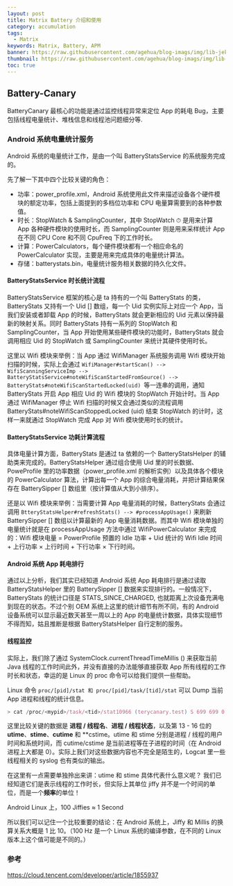 ```yaml
---
layout: post
title: Matrix Battery 介绍和使用
category: accumulation
tags:
  - Matrix
keywords: Matrix, Battery, APM
banner: https://raw.githubusercontent.com/agehua/blog-imags/img/lib-jekyll/La%20Berceuse%20Augustine%20Roulin%203.jpg
thumbnail: https://raw.githubusercontent.com/agehua/blog-imags/img/lib-jekyll/La%20Berceuse%20Augustine%20Roulin%203.jpg
toc: true
---
```


## Battery-Canary

BatteryCanary 最核心的功能是通过监控线程异常来定位 App 的耗电 Bug，主要包括线程电量统计、堆栈信息和线程池问题细分等.

<!--more-->
### Android 系统电量统计服务
Android 系统的电量统计工作，是由一个叫 BatteryStatsService 的系统服务完成的。

先了解一下其中四个比较关键的角色：

- 功率：power_profile.xml，Android 系统使用此文件来描述设备各个硬件模块的额定功率，包括上面提到的多档位功率和 CPU 电量算需要到的各种参数值。
- 时长：StopWatch & SamplingCounter，其中 StopWatch ⏱ 是用来计算 App 各种硬件模块的使用时长，而 SamplingCounter 则是用来采样统计 App 在不同 CPU Core 和不同 CpuFreq 下的工作时长。
- 计算：PowerCalculators，每个硬件模块都有一个相应命名的 PowerCalculator 实现，主要是用来完成具体的电量统计算法。
- 存储：batterystats.bin，电量统计服务相关数据的持久化文件。

#### BatteryStatsService 时长统计流程
BatteryStatsService 框架的核心是 ta 持有的一个叫 BatteryStats 的类，BatteryStats 又持有一个 Uid [] 数组，每一个 Uid 实例实际上对应一个 App，当我们安装或者卸载 App 的时候，BatteryStats 就会更新相应的 Uid 元素以保持最新的映射关系。同时 BatteryStats 持有一系列的 StopWatch 和 SamplingCounter，当 App 开始使用某些硬件模块的功能时，BatteryStats 就会调用相应 Uid 的 StopWatch 或 SamplingCounter 来统计其硬件使用时长。

这里以 Wifi 模块来举例：当 App 通过 WifiManager 系统服务调用 Wifi 模块开始扫描的时候，实际上会通过 `WifiManager#startScan() --> WifiScanningServiceImp --> BatteryStatsService#noteWifiScanStartedFromSource() --> BatteryStats#noteWifiScanStartedLocked(uid) `等一连串的调用，通知 BatteryStats 开启 App 相应 Uid 的 Wifi 模块的 StopWatch 开始计时。当 App 通过 WifiManager 停止 Wifi 扫描的时候又会通过类似的流程调用 BatteryStats#noteWifiScanStoppedLocked (uid) 结束 StopWatch 的计时，这样一来就通过 StopWatch 完成 App 对 Wifi 模块使用时长的统计。

####  BatteryStatsService 功耗计算流程
具体电量计算方面，BatteryStats 是通过 ta 依赖的一个 BatteryStatsHelper 的辅助类来完成的。BatteryStatsHelper 通过组合使用 Uid 里的时长数据、PoweProfile 里的功率数据（power_profile.xml 的解析实例）以及具体各个模块的 PowerCalculator 算法，计算出每一个 App 的综合电量消耗，并把计算结果保存在 BatterySipper [] 数组里（按计算值从大到小排序）。

还是以 Wifi 模块来举例：当需要计算 App 电量消耗的时候，BatteryStats 会通过调用 `BtteryStatsHelper#refreshStats() --> #processAppUsage()` 来刷新 BatterySipper [] 数组以计算最新的 App 电量消耗数据。而其中 Wifi 模块单独的电量统计就是在 processAppUsage 方法中通过 WifiPowerCalculator 来完成的：Wifi 模块电量 = PowerProfile 预置的 Idle 功率 + Uid 统计的 Wifi Idle 时间 + 上行功率 × 上行时间 + 下行功率 × 下行时间。

#### Android 系统 App 耗电排行
通过以上分析，我们其实已经知道 Android 系统 App 耗电排行是通过读取 BatteryStatsHelper 里的 BatterySipper [] 数据来实现排行的。一般情况下，BatteryStats 的统计口径是 STATS_SINCE_CHARGED, 也就距离上次设备充满电到现在的状态。不过个别 OEM 系统上这里的统计细节有所不同，有的 Android 设备系统可以显示最近数天甚至一周以上的 App 的电量统计数据，具体实现细节不得而知，姑且推断是根据 BatteryStatsHelper 自行定制的服务。

#### 线程监控
实际上，我们除了通过 SystemClock.currentThreadTimeMillis () 来获取当前 Java 线程的工作时间此外，并没有直接的办法能够直接获取 App 所有线程的工作时长和状态，幸运的是 Linux 的 proc 命令可以给我们提供一些帮助。

Linux 命令 `proc/[pid]/stat 和 proc/[pid]/task/[tid]/stat` 可以 Dump 当前 App 进程和线程的统计信息。

~~~ javascript
> cat /proc/<mypid>/task/<tid>/stat10966 (terycanary.test) S 699 699 0 0 -1 1077952832 6187 0 0 0 22 2 0 0 20 0 17 0 9087400 5414273024 24109 18446744073709551615 421814448128 421814472944 549131058960 0 0 0 4612 1 1073775864 1 0 0 17 7 0 0 0 0 0 421814476800 421814478232 422247952384 549131060923 549131061022 549131061022 549131063262 0
~~~
这里比较关键的数据是 **进程 / 线程名**、**进程 / 线程状态**，以及第 13 - 16 位的 **utime**、**stime**、**cutime** 和 **cstime。utime 和 stime 分别是进程 / 线程的用户时间和系统时间，而 cutime/cstime 是当前进程等在子进程的时间（在 Android 进程上大都是 0）。实际上我们对这些数据内容也不完全是陌生的，Logcat 里一些线程相关的 syslog 也有类似的输出。

在这里有一点需要单独拎出来讲：utime 和 stime 具体代表什么意义呢？ 我们已经知道它们是表示线程的工作时长，但实际上其单位 jiffy 并不是一个时间的单位，而是一个**频率**的单位！

Android Linux 上，100 Jiffies ≈ 1 Second

所以我们可以记住一个比较重要的结论：在 Android 系统上，Jiffy 和 Millis 的换算关系大概是 1 比 10。（100 Hz 是一个 Linux 系统的编译参数，在不同的 Linux 版本上这个值可能是不同的。）


### 参考
https://cloud.tencent.com/developer/article/1855937
